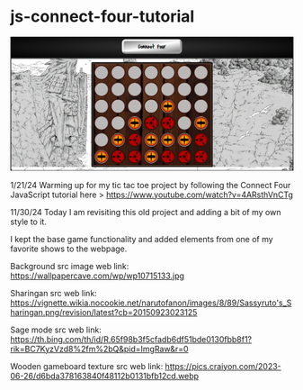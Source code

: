 # js-connect-four-tutorial

![Naruto themed connect four gameboard](./img/connect-four-naruto-theme-project-screennshot.png "Naruto Themed Connect Four")


1/21/24
Warming up for my tic tac toe project by following the Connect Four JavaScript tutorial here > https://www.youtube.com/watch?v=4ARsthVnCTg

11/30/24
Today I am revisiting this old project and adding a bit of my own style to it. 

I kept the base game functionality and added elements from one of my favorite shows to the webpage.

Background src image web link: https://wallpapercave.com/wp/wp10715133.jpg

Sharingan src web link: https://vignette.wikia.nocookie.net/narutofanon/images/8/89/Sassyruto's_Sharingan.png/revision/latest?cb=20150923023125

Sage mode src web link: https://th.bing.com/th/id/R.65f98b3f5cfadb6df51bde0130fbb8f1?rik=BC7KyzVzd8%2fm%2bQ&pid=ImgRaw&r=0

Wooden gameboard texture src web link: https://pics.craiyon.com/2023-06-26/d6bda378163840f48112b0131bfb12cd.webp
